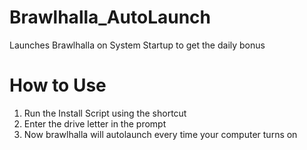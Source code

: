 # Brawlhalla_AutoLaunch
Launches Brawlhalla on System Startup to get the daily bonus

# How to Use
1. Run the Install Script using the shortcut
2. Enter the drive letter in the prompt
3. Now brawlhalla will autolaunch every time your computer turns on
